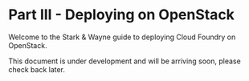 # Part III - Deploying on OpenStack

Welcome to the Stark & Wayne guide to deploying Cloud Foundry on OpenStack.

This document is under development and will be arriving soon, please check back later.
